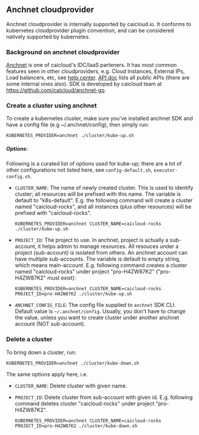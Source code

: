 ## Anchnet cloudprovider

Anchnet cloudprovider is internally supported by caicloud.io. It conforms to kubernetes cloudprovider plugin convention, and can be considered natively supported by kubernetes.

### Background on anchnet cloudprovider

[Anchnet](http://cloud.51idc.com/) is one of caicloud's IDC/IaaS parteners. It has most common features seen in other cloudproviders, e.g. Cloud Instances, External IPs, Load
balancers, etc, see [help center](http://cloud.51idc.com/help/cloud/index.html). [API doc](http://cloud.51idc.com/help/api/index.html) lists all public APIs (there are some
internal ones also). SDK is developed by caicloud team at https://github.com/caicloud/anchnet-go.

### Create a cluster using anchnet

To create a kubernetes cluster, make sure you've installed anchnet SDK and have a config file (e.g ~/.anchnet/config), then simply run:
```
KUBERNETES_PROVIDER=anchnet ./cluster/kube-up.sh
```

##### Options:

Following is a curated list of options used for kube-up; there are a lot of other configurations not listed here, see `config-default.sh`, `executor-config.sh`.

* `CLUSTER_NAME`: The name of newly created cluster. This is used to identify cluster; all resources will be prefixed with this name. The variable is default to "k8s-default".
  E.g. the following command will create a cluster named "caicloud-rocks", and all instances (plus other resources) will be prefixed with "caicloud-rocks".
    ```
    KUBERNETES_PROVIDER=anchnet CLUSTER_NAME=caicloud-rocks ./cluster/kube-up.sh
    ```

* `PROJECT_ID`: The project to use. In anchnet, project is actually a sub-account, it helps admin to manage resources. All resouces under a project (sub-account) is isolated
  from others. An anchnet account can have multiple sub-accounts. The variable is default to empty string, which means main-account. E.g. following command creates a cluster
  named "caicloud-rocks" under project "pro-H4ZW87K2" ("pro-H4ZW87K2" must exist):
    ```
    KUBERNETES_PROVIDER=anchnet CLUSTER_NAME=caicloud-rocks PROJECT_ID=pro-H4ZW87K2 ./cluster/kube-up.sh
    ```

* `ANCHNET_CONFIG_FILE`: The config file supplied to `anchnet` SDK CLI. Default value is `~/.anchnet/config`. Usually, you don't have to change the value, unless you want to
  create cluster under another anchnet account (NOT sub-account).

### Delete a cluster

To bring down a cluster, run:

```
KUBERNETES_PROVIDER=anchnet ./cluster/kube-down.sh
```

The same options apply here, i.e.

* `CLUSTER_NAME`: Delete cluster with given name.

* `PROJECT_ID`: Delete cluster from sub-account with given id. E.g. following command deletes cluster "caicloud-rocks" under project "pro-H4ZW87K2".
  ```
  KUBERNETES_PROVIDER=anchnet CLUSTER_NAME=caicloud-rocks PROJECT_ID=pro-H4ZW87K2 ./cluster/kube-down.sh
  ```
